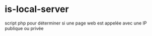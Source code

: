 # is-local-server
script php pour déterminer si une page web est appelée avec une IP publique ou privée
